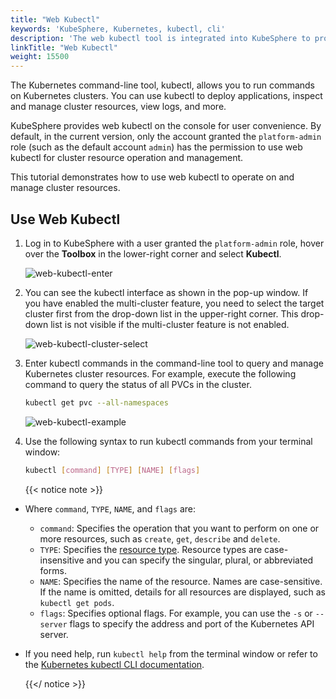 ```yaml
---
title: "Web Kubectl"
keywords: 'KubeSphere, Kubernetes, kubectl, cli'
description: 'The web kubectl tool is integrated into KubeSphere to provide consistent user experiences for Kubernetes users.'
linkTitle: "Web Kubectl"
weight: 15500
---
```


The Kubernetes command-line tool, kubectl, allows you to run commands on Kubernetes clusters. You can use kubectl to deploy applications, inspect and manage cluster resources, view logs, and more.

KubeSphere provides web kubectl on the console for user convenience. By default, in the current version, only the account granted the `platform-admin` role (such as the default account `admin`) has the permission to use web kubectl for cluster resource operation and management.

This tutorial demonstrates how to use web kubectl to operate on and manage cluster resources.

## Use Web Kubectl

1. Log in to KubeSphere with a user granted the `platform-admin` role, hover over the **Toolbox** in the lower-right corner and select **Kubectl**.

    ![web-kubectl-enter](/images/docs/web-kubectl/web-kubectl-enter.png)

2. You can see the kubectl interface as shown in the pop-up window. If you have enabled the multi-cluster feature, you need to select the target cluster first from the drop-down list in the upper-right corner. This drop-down list is not visible if the multi-cluster feature is not enabled.

    ![web-kubectl-cluster-select](/images/docs/web-kubectl/web-kubectl-cluster-select.png)

3. Enter kubectl commands in the command-line tool to query and manage Kubernetes cluster resources. For example, execute the following command to query the status of all PVCs in the cluster.

    ```bash
    kubectl get pvc --all-namespaces
    ```

    ![web-kubectl-example](/images/docs/web-kubectl/web-kubectl-example.png)

4. Use the following syntax to run kubectl commands from your terminal window:

    ```bash
    kubectl [command] [TYPE] [NAME] [flags]
    ```

    {{< notice note >}}

- Where `command`, `TYPE`, `NAME`, and `flags` are:
  - `command`: Specifies the operation that you want to perform on one or more resources, such as `create`, `get`, `describe` and `delete`.
  - `TYPE`: Specifies the [resource type](https://kubernetes.io/docs/reference/kubectl/overview/#resource-types). Resource types are case-insensitive and you can specify the singular, plural, or abbreviated forms.
  - `NAME`: Specifies the name of the resource. Names are case-sensitive. If the name is omitted, details for all resources are displayed, such as `kubectl get pods`.
  - `flags`: Specifies optional flags. For example, you can use the `-s` or `--server` flags to specify the address and port of the Kubernetes API server.
- If you need help, run `kubectl help` from the terminal window or refer to the [Kubernetes kubectl CLI documentation](https://kubernetes.io/docs/reference/kubectl/overview/).

    {{</ notice >}}
